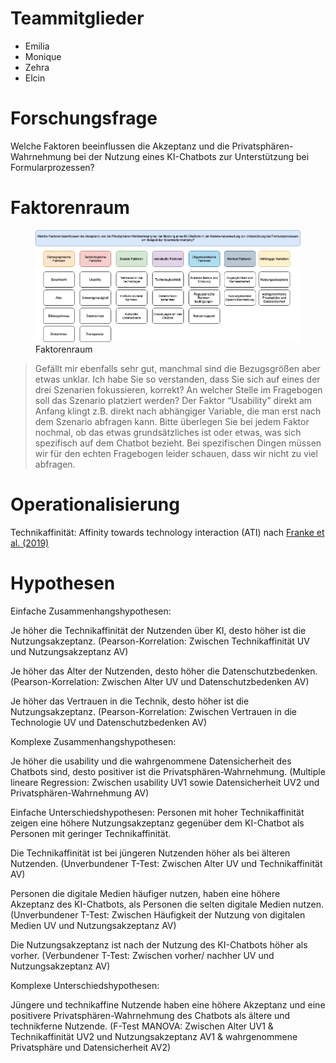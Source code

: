 # Teammitglieder

-   Emilia
-   Monique
-   Zehra
-   Elcin

# Forschungsfrage

Welche Faktoren beeinflussen die Akzeptanz und die
Privatsphären-Wahrnehmung bei der Nutzung eines KI-Chatbots zur
Unterstützung bei Formularprozessen?

# Faktorenraum

<figure>
<img src="images/Faktorenraum.jpeg" alt="Faktorenraum" />
<figcaption aria-hidden="true">Faktorenraum</figcaption>
</figure>

> Gefällt mir ebenfalls sehr gut, manchmal sind die Bezugsgrößen aber
> etwas unklar. Ich habe Sie so verstanden, dass Sie sich auf eines der
> drei Szenarien fokussieren, korrekt? An welcher Stelle im Fragebogen
> soll das Szenario platziert werden? Der Faktor “Usability” direkt am
> Anfang klingt z.B. direkt nach abhängiger Variable, die man erst nach
> dem Szenario abfragen kann. Bitte überlegen Sie bei jedem Faktor
> nochmal, ob das etwas grundsätzliches ist oder etwas, was sich
> spezifisch auf dem Chatbot bezieht. Bei spezifischen Dingen müssen wir
> für den echten Fragebogen leider schauen, dass wir nicht zu viel
> abfragen.

# Operationalisierung

Technikaffinität: Affinity towards technology interaction (ATI) nach
[Franke et
al. (2019)](10.1080/10447318.2018.1456150 "Franke, T., Attig, C., & Wessel, D. (2019). A Personal Resource for Technology Interaction: Development and Validation of the Affinity for Technology Interaction (ATI) Scale. International Journal of Human–Computer Interaction, 35(6), 456-467, DOI: 10.1080/10447318.2018.1456150")

# Hypothesen

Einfache Zusammenhangshypothesen:

Je höher die Technikaffinität der Nutzenden über KI, desto höher ist die
Nutzungsakzeptanz. (Pearson-Korrelation: Zwischen Technikaffinität UV
und Nutzungsakzeptanz AV)

Je höher das Alter der Nutzenden, desto höher die Datenschutzbedenken.
(Pearson-Korrelation: Zwischen Alter UV und Datenschutzbedenken AV)

Je höher das Vertrauen in die Technik, desto höher ist die
Nutzungsakzeptanz. (Pearson-Korrelation: Zwischen Vertrauen in die
Technologie UV und Datenschutzbedenken AV)

Komplexe Zusammenhangshypothesen:

Je höher die usability und die wahrgenommene Datensicherheit des
Chatbots sind, desto positiver ist die Privatsphären-Wahrnehmung.
(Multiple lineare Regression: Zwischen usability UV1 sowie
Datensicherheit UV2 und Privatsphären-Wahrnehmung AV)

Einfache Unterschiedshypothesen: Personen mit hoher Technikaffinität
zeigen eine höhere Nutzungsakzeptanz gegenüber dem KI-Chatbot als
Personen mit geringer Technikaffinität.

Die Technikaffinität ist bei jüngeren Nutzenden höher als bei älteren
Nutzenden. (Unverbundener T-Test: Zwischen Alter UV und Technikaffinität
AV)

Personen die digitale Medien häufiger nutzen, haben eine höhere
Akzeptanz des KI-Chatbots, als Personen die selten digitale Medien
nutzen. (Unverbundener T-Test: Zwischen Häufigkeit der Nutzung von
digitalen Medien UV und Nutzungsakzeptanz AV)

Die Nutzungsakzeptanz ist nach der Nutzung des KI-Chatbots höher als
vorher. (Verbundener T-Test: Zwischen vorher/ nachher UV und
Nutzungsakzeptanz AV)

Komplexe Unterschiedshypothesen:

Jüngere und technikaffine Nutzende haben eine höhere Akzeptanz und eine
positivere Privatsphären-Wahrnehmung des Chatbots als ältere und
technikferne Nutzende. (F-Test MANOVA: Zwischen Alter UV1 &
Technikaffinität UV2 und Nutzungsakzeptanz AV1 & wahrgenommene
Privatsphäre und Datensicherheit AV2)
